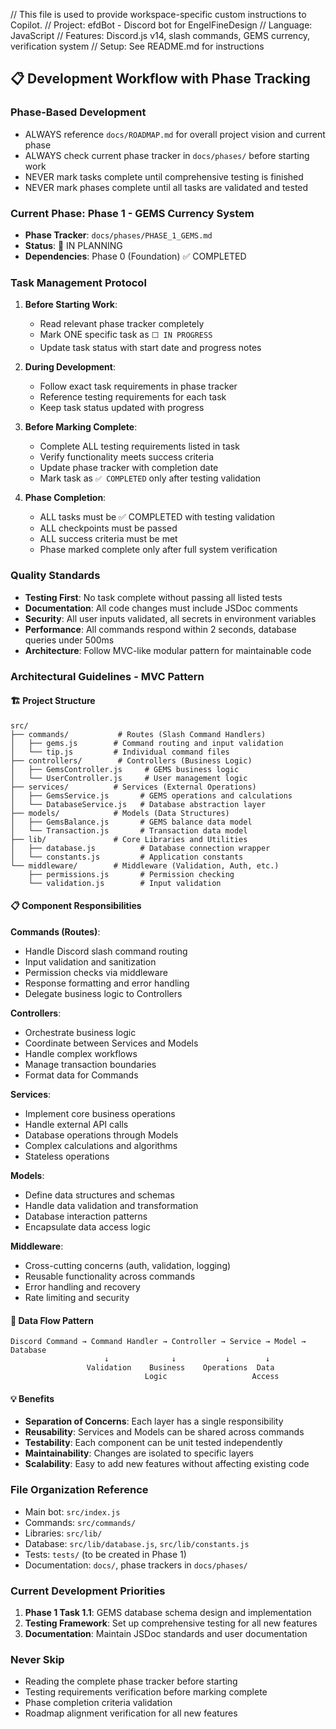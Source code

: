 // This file is used to provide workspace-specific custom instructions to Copilot.
// Project: efdBot - Discord bot for EngelFineDesign
// Language: JavaScript
// Features: Discord.js v14, slash commands, GEMS currency, verification system
// Setup: See README.md for instructions

## 📋 Development Workflow with Phase Tracking

### Phase-Based Development
- ALWAYS reference `docs/ROADMAP.md` for overall project vision and current phase
- ALWAYS check current phase tracker in `docs/phases/` before starting work
- NEVER mark tasks complete until comprehensive testing is finished
- NEVER mark phases complete until all tasks are validated and tested

### Current Phase: Phase 1 - GEMS Currency System
- **Phase Tracker**: `docs/phases/PHASE_1_GEMS.md`
- **Status**: 🚧 IN PLANNING
- **Dependencies**: Phase 0 (Foundation) ✅ COMPLETED

### Task Management Protocol
1. **Before Starting Work**:
   - Read relevant phase tracker completely
   - Mark ONE specific task as `⬜ IN PROGRESS`
   - Update task status with start date and progress notes

2. **During Development**:
   - Follow exact task requirements in phase tracker
   - Reference testing requirements for each task
   - Keep task status updated with progress

3. **Before Marking Complete**:
   - Complete ALL testing requirements listed in task
   - Verify functionality meets success criteria
   - Update phase tracker with completion date
   - Mark task as `✅ COMPLETED` only after testing validation

4. **Phase Completion**:
   - ALL tasks must be ✅ COMPLETED with testing validation
   - ALL checkpoints must be passed
   - ALL success criteria must be met
   - Phase marked complete only after full system verification

### Quality Standards
- **Testing First**: No task complete without passing all listed tests
- **Documentation**: All code changes must include JSDoc comments
- **Security**: All user inputs validated, all secrets in environment variables
- **Performance**: All commands respond within 2 seconds, database queries under 500ms
- **Architecture**: Follow MVC-like modular pattern for maintainable code

### Architectural Guidelines - MVC Pattern

#### 🏗️ Project Structure
```
src/
├── commands/           # Routes (Slash Command Handlers)
│   ├── gems.js        # Command routing and input validation
│   └── tip.js         # Individual command files
├── controllers/        # Controllers (Business Logic)
│   ├── GemsController.js     # GEMS business logic
│   └── UserController.js     # User management logic
├── services/          # Services (External Operations)
│   ├── GemsService.js       # GEMS operations and calculations
│   └── DatabaseService.js   # Database abstraction layer
├── models/            # Models (Data Structures)
│   ├── GemsBalance.js       # GEMS balance data model
│   └── Transaction.js       # Transaction data model
├── lib/               # Core Libraries and Utilities
│   ├── database.js          # Database connection wrapper
│   └── constants.js         # Application constants
└── middleware/        # Middleware (Validation, Auth, etc.)
    ├── permissions.js       # Permission checking
    └── validation.js        # Input validation
```

#### 📋 Component Responsibilities

**Commands (Routes)**:
- Handle Discord slash command routing
- Input validation and sanitization
- Permission checks via middleware
- Response formatting and error handling
- Delegate business logic to Controllers

**Controllers**:
- Orchestrate business logic
- Coordinate between Services and Models
- Handle complex workflows
- Manage transaction boundaries
- Format data for Commands

**Services**:
- Implement core business operations
- Handle external API calls
- Database operations through Models
- Complex calculations and algorithms
- Stateless operations

**Models**:
- Define data structures and schemas
- Handle data validation and transformation
- Database interaction patterns
- Encapsulate data access logic

**Middleware**:
- Cross-cutting concerns (auth, validation, logging)
- Reusable functionality across commands
- Error handling and recovery
- Rate limiting and security

#### 🔄 Data Flow Pattern
```
Discord Command → Command Handler → Controller → Service → Model → Database
                     ↓              ↓           ↓        ↓
                 Validation    Business    Operations  Data
                              Logic                   Access
```

#### 💡 Benefits
- **Separation of Concerns**: Each layer has a single responsibility
- **Reusability**: Services and Models can be shared across commands
- **Testability**: Each component can be unit tested independently
- **Maintainability**: Changes are isolated to specific layers
- **Scalability**: Easy to add new features without affecting existing code

### File Organization Reference
- Main bot: `src/index.js`
- Commands: `src/commands/`
- Libraries: `src/lib/`
- Database: `src/lib/database.js`, `src/lib/constants.js`
- Tests: `tests/` (to be created in Phase 1)
- Documentation: `docs/`, phase trackers in `docs/phases/`

### Current Development Priorities
1. **Phase 1 Task 1.1**: GEMS database schema design and implementation
2. **Testing Framework**: Set up comprehensive testing for all new features
3. **Documentation**: Maintain JSDoc standards and user documentation

### Never Skip
- Reading the complete phase tracker before starting
- Testing requirements verification before marking complete
- Phase completion criteria validation
- Roadmap alignment verification for all new features
